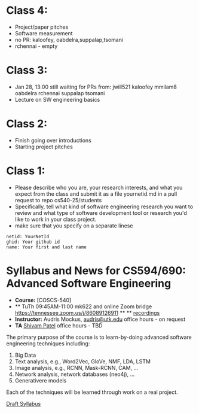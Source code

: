 # Class 4:
  - Project/paper pitches
  - Software measurement
  - no PR: kaloofey, oabdelra,suppalap,tsomani
  - rchennai - empty
    
# Class 3:
  - Jan 28, 13:00 still waiting for PRs from: jwill521 kaloofey mmilam8 oabdelra rchennai suppalap tsomani
  - Lecture on SW engineering basics
   
# Class 2:
  - Finish going over introductions
  - Starting project pitches
     
# Class 1: 

   - Please describe who you are, your research interests, and what
     you expect from the class and submit it as a file yournetid.md
     in a pull request to repo cs540-25/students
   - Specifically, tell what kind of software engineering research
     you want to review and what type of software development tool
     or research you'd like to work in your class project.
   - make sure that you specify on a separate linese
```
netid: YourNetId
ghid: Your github id
name: Your first and last name
``` 
    
# Syllabus and News for CS594/690: Advanced Software Engineering

* **Course:** [COSCS-540]
* ** TuTh 09:45AM-11:00 mk622 and online Zoom bridge https://tennessee.zoom.us/j/86089126911 ** 
** [recordings](https://drive.google.com/drive/folders/1N0DH4_UUuO3c0ubC14zeqEywJHjNg6iZ?usp=sharing)
* **Instructor:** Audris Mockus, [audris@utk.edu](mailto:audris@utk.edu) office hours - on request
* **TA** [Shivam Patel](mailto:spatel84@vols.utk.edu) office hours - TBD

The primary purpose of the course is to learn-by-doing advanced
software engineering techniques including:
1. Big Data
1. Text analysis, e.g., Word2Vec, GloVe, NMF, LDA, LSTM
2. Image analysis, e.g., RCNN, Mask-RCNN, CAM, ...
3. Network analysis, network databases (neo4j), ...
4. Generativere models

Each of the techniques will be learned through work on a real project. 




[Draft Syllabus](https://github.com/cs540-25/news/blob/master/ee.pdf)
